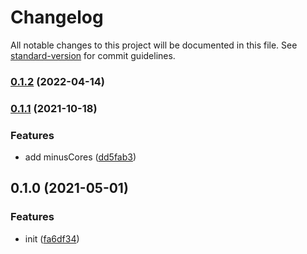# Changelog

All notable changes to this project will be documented in this file. See [standard-version](https://github.com/conventional-changelog/standard-version) for commit guidelines.

### [0.1.2](https://github.com/BlackGlory/hardware-concurrency/compare/v0.1.1...v0.1.2) (2022-04-14)

### [0.1.1](https://github.com/BlackGlory/hardware-concurrency/compare/v0.1.0...v0.1.1) (2021-10-18)


### Features

* add minusCores ([dd5fab3](https://github.com/BlackGlory/hardware-concurrency/commit/dd5fab3c583258522aa39f2c8744960b76d11734))

## 0.1.0 (2021-05-01)


### Features

* init ([fa6df34](https://github.com/BlackGlory/hardware-concurrency/commit/fa6df346ad1d328d0b8f0a2c89a4ec1c6a567c21))
